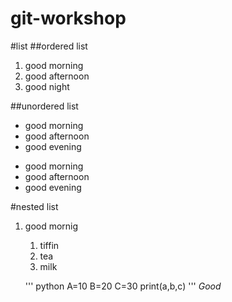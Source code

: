 # git-workshop
#list
##ordered list
1. good morning
2. good afternoon
3. good night

##unordered list
- good morning
- good afternoon
- good evening

* good morning
* good afternoon
* good evening

#nested list
1. good mornig
   1. tiffin
   2. tea
   3. milk
   
   ''' python
       A=10
       B=20
       C=30
       print(a,b,c)
   '''
*Good*
